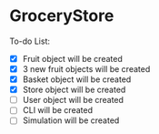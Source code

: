 # GroceryStore

To-do List:

- [x] Fruit object will be created
- [X] 3 new fruit objects will be created
- [X] Basket object will be created
- [X] Store object will be created
- [ ] User object will be created
- [ ] CLI will be created
- [ ] Simulation will be created
